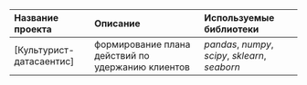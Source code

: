 | Название проекта | Описание | Используемые библиотеки | 
| :---------------------- | :---------------------- | :---------------------- |
| [Культурист-датасаентис] |формирование плана действий по удержанию клиентов| *pandas*, *numpy*, *scipy*, *sklearn*, *seaborn*|